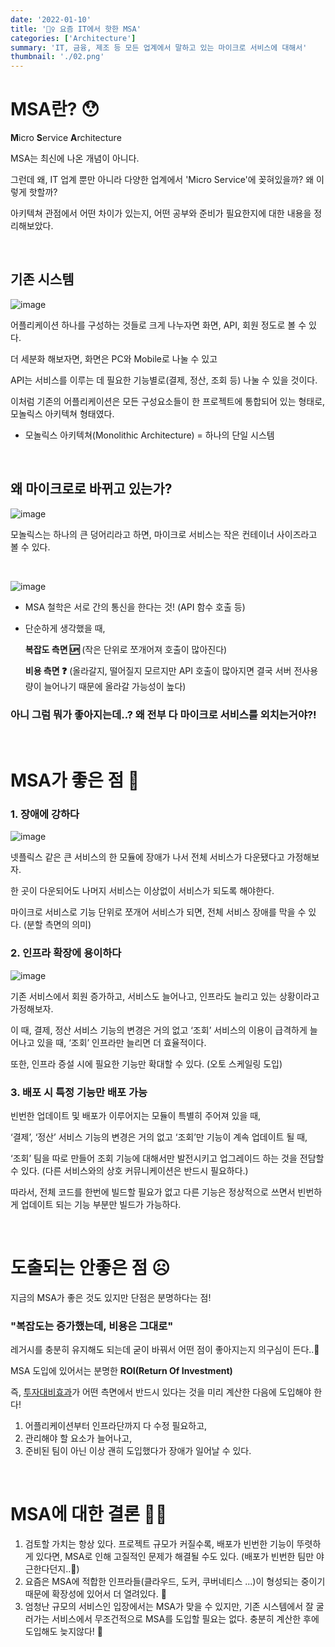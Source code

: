 ```yaml
---
date: '2022-01-10'
title: '🧙‍♀️ 요즘 IT에서 핫한 MSA'
categories: ['Architecture']
summary: 'IT, 금융, 제조 등 모든 업계에서 말하고 있는 마이크로 서비스에 대해서'
thumbnail: './02.png'
---
```


# MSA란? 😯

**M**icro **S**ervice **A**rchitecture

MSA는 최신에 나온 개념이 아니다.

그런데 왜, IT 업계 뿐만 아니라 다양한 업계에서 'Micro Service'에 꽂혀있을까? 왜 이렇게 핫할까?

아키텍쳐 관점에서 어떤 차이가 있는지, 어떤 공부와 준비가 필요한지에 대한 내용을 정리해보았다.

<br/>

## 기존 시스템

![image](https://user-images.githubusercontent.com/57790541/148774155-b1286b69-e319-430b-9d90-1c7d10b252dd.png)

어플리케이션 하나를 구성하는 것들로 크게 나누자면 화면, API, 회원 정도로 볼 수 있다.

더 세분화 해보자면, 화면은 PC와 Mobile로 나눌 수 있고

API는 서비스를 이루는 데 필요한 기능별로(결제, 정산, 조회 등) 나눌 수 있을 것이다.

이처럼 기존의 어플리케이션은 모든 구성요소들이 한 프로젝트에 통합되어 있는 형태로, 모놀릭스 아키텍쳐 형태였다.

- 모놀릭스 아키텍쳐(Monolithic Architecture) = 하나의 단일 시스템

<br/>

## 왜 마이크로로 바뀌고 있는가?

![image](https://user-images.githubusercontent.com/57790541/148774269-43403210-5508-4ac7-ba1b-94f96b559044.png)

모놀릭스는 하나의 큰 덩어리라고 하면, 마이크로 서비스는 작은 컨테이너 사이즈라고 볼 수 있다.

<br/>

![image](https://user-images.githubusercontent.com/57790541/148775374-b96cda2e-0405-414e-9e3d-65b454e3c8ca.png)

- MSA 철학은 서로 간의 통신을 한다는 것! (API 함수 호출 등)
- 단순하게 생각했을 때,

  **복잡도 측면 🆙** (작은 단위로 쪼개어져 호출이 많아진다)

  **비용 측면 ❓** (올라갈지, 떨어질지 모르지만 API 호출이 많아지면 결국 서버 전사용량이 늘어나기 때문에 올라갈 가능성이 높다)

### 아니 그럼 뭐가 좋아지는데..? 왜 전부 다 마이크로 서비스를 외치는거야?!

<br/>

# MSA가 좋은 점 🙂

### 1. 장애에 강하다

![image](https://user-images.githubusercontent.com/57790541/148776893-2a5ff129-62f7-40ef-b508-b5fa4cf2d17c.png)

넷플릭스 같은 큰 서비스의 한 모듈에 장애가 나서 전체 서비스가 다운됐다고 가정해보자.

한 곳이 다운되어도 나머지 서비스는 이상없이 서비스가 되도록 해야한다.

마이크로 서비스로 기능 단위로 쪼개어 서비스가 되면, 전체 서비스 장애를 막을 수 있다. (분할 측면의 의미)

### 2. 인프라 확장에 용이하다

![image](https://user-images.githubusercontent.com/57790541/148777446-dc83af81-ce76-4a4f-bf64-d7dab90247c9.png)

기존 서비스에서 회원 증가하고, 서비스도 늘어나고, 인프라도 늘리고 있는 상황이라고 가정해보자.

이 때, 결제, 정산 서비스 기능의 변경은 거의 없고 ‘조회’ 서비스의 이용이 급격하게 늘어나고 있을 때, ‘조회’ 인프라만 늘리면 더 효율적이다.

또한, 인프라 증설 시에 필요한 기능만 확대할 수 있다. (오토 스케일링 도입)

### 3. 배포 시 특정 기능만 배포 가능

빈번한 업데이트 및 배포가 이루어지는 모듈이 특별히 주어져 있을 때,

‘결제’, ‘정산’ 서비스 기능의 변경은 거의 없고 ‘조회’만 기능이 계속 업데이트 될 때,

‘조회’ 팀을 따로 만들어 조회 기능에 대해서만 발전시키고 업그레이드 하는 것을 전담할 수 있다. (다른 서비스와의 상호 커뮤니케이션은 반드시 필요하다.)

따라서, 전체 코드를 한번에 빌드할 필요가 없고 다른 기능은 정상적으로 쓰면서 빈번하게 업데이트 되는 기능 부분만 빌드가 가능하다.

<br/>

# 도출되는 안좋은 점 ☹️

지금의 MSA가 좋은 것도 있지만 단점은 분명하다는 점!

### "복잡도는 증가했는데, 비용은 그대로"

레거시를 충분히 유지해도 되는데 굳이 바꿔서 어떤 점이 좋아지는지 의구심이 든다..🤔

MSA 도입에 있어서는 분명한 **ROI(Return Of Investment)**

즉, <u>투자대비효과</u>가 어떤 측면에서 반드시 있다는 것을 미리 계산한 다음에 도입해야 한다!

1. 어플리케이션부터 인프라단까지 다 수정 필요하고,
2. 관리해야 할 요소가 늘어나고,
3. 준비된 팀이 아닌 이상 괜히 도입했다가 장애가 일어날 수 있다.

<br/>

# MSA에 대한 결론 💁‍♀️

1. 검토할 가치는 항상 있다. 프로젝트 규모가 커질수록, 배포가 빈번한 기능이 뚜렷하게 있다면, MSA로 인해 고질적인 문제가 해결될 수도 있다. (배포가 빈번한 팀만 야근한다던지..🌚)
2. 요즘은 MSA에 적합한 인프라들(클라우드, 도커, 쿠버네티스 ...)이 형성되는 중이기 때문에 확장성에 있어서 더 열려있다. 🚪
3. 엄청난 규모의 서비스인 입장에서는 MSA가 맞을 수 있지만, 기존 시스템에서 잘 굴러가는 서비스에서 무조건적으로 MSA를 도입할 필요는 없다. 충분히 계산한 후에 도입해도 늦지않다! 🐌
